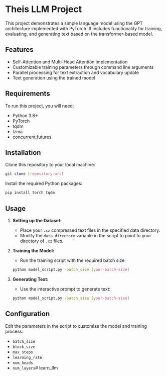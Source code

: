 # Theis LLM Project

This project demonstrates a simple language model using the GPT architecture implemented with PyTorch. It includes functionality for training, evaluating, and generating text based on the transformer-based model.

## Features
- Self-Attention and Multi-Head Attention implementation
- Customizable training parameters through command line arguments
- Parallel processing for text extraction and vocabulary update
- Text generation using the trained model

## Requirements

To run this project, you will need:
- Python 3.8+
- PyTorch
- tqdm
- lzma
- concurrent.futures

## Installation

Clone this repository to your local machine:
```bash
git clone [repository-url]
```

Install the required Python packages:
```bash
pip install torch tqdm
```

## Usage

1. **Setting up the Dataset:**
   - Place your `.xz` compressed text files in the specified data directory.
   - Modify the `data_directory` variable in the script to point to your directory of `.xz` files.

2. **Training the Model:**
   - Run the training script with the required batch size:
   ```bash
   python model_script.py -batch_size [your-batch-size]
   ```

3. **Generating Text:**
   - Use the interactive prompt to generate text:
   ```bash
   python model_script.py -batch_size [your-batch-size]
   ```

## Configuration

Edit the parameters in the script to customize the model and training process:
- `batch_size`
- `block_size`
- `max_steps`
- `learning_rate`
- `num_heads`
- `num_layers`# learn_llm
